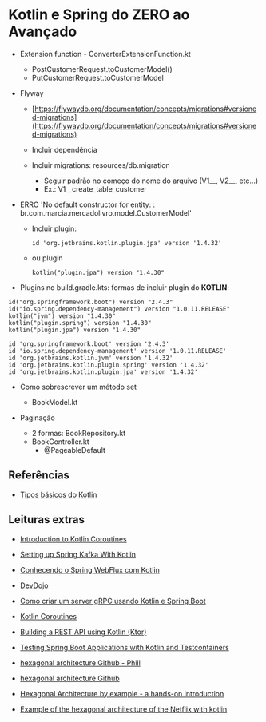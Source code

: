 # Kotlin e Spring do ZERO ao Avançado

  - Extension function - ConverterExtensionFunction.kt
  
    - PostCustomerRequest.toCustomerModel()
    - PutCustomerRequest.toCustomerModel
    
  - Flyway
    - [https://flywaydb.org/documentation/concepts/migrations#versioned-migrations](https://flywaydb.org/documentation/concepts/migrations#versioned-migrations)
  
    - Incluir dependência
    
    - Incluir migrations: resources/db.migration
      - Seguir padrão no começo do nome do arquivo (V1__, V2__, etc...)
      - Ex.: V1__create_table_customer
      
  - ERRO 'No default constructor for entity:  : br.com.marcia.mercadolivro.model.CustomerModel'
  
    - Incluir plugin:
    
      ```id 'org.jetbrains.kotlin.plugin.jpa' version '1.4.32'``` 
      
    - ou plugin
    
      ```kotlin("plugin.jpa") version "1.4.30"```   
      
  - Plugins no build.gradle.kts: formas de incluir plugin do **KOTLIN**:
  
```
id("org.springframework.boot") version "2.4.3"
id("io.spring.dependency-management") version "1.0.11.RELEASE"
kotlin("jvm") version "1.4.30"
kotlin("plugin.spring") version "1.4.30"
kotlin("plugin.jpa") version "1.4.30"     
```

```
id 'org.springframework.boot' version '2.4.3'
id 'io.spring.dependency-management' version '1.0.11.RELEASE'	        	
id 'org.jetbrains.kotlin.jvm' version '1.4.32'
id 'org.jetbrains.kotlin.plugin.spring' version '1.4.32'
id 'org.jetbrains.kotlin.plugin.jpa' version '1.4.32'
```

  - Como sobrescrever um método set
  
    - BookModel.kt
    
  - Paginação
  
    - 2 formas: BookRepository.kt    
    - BookController.kt
      - @PageableDefault
    
    
## Referências

  - [Tipos básicos do Kotlin](https://kotlinlang.org/docs/basic-types.html)

## Leituras extras

  - [Introduction to Kotlin Coroutines](https://www.baeldung.com/kotlin/coroutines)
  
  - [Setting up Spring Kafka With Kotlin](https://dev.to/magnuspedro/setting-up-spring-kafka-with-kotlin-53ea)
  
  - [Conhecendo o Spring WebFlux com Kotlin](https://www.linkedin.com/pulse/conhecendo-o-spring-webflux-com-kotlin-lucas-schwenke-paix%C3%A3o/?originalSubdomain=pt)
  
  - [DevDojo](https://devdojo.academy/#Cursos)
  
  - [Como criar um server gRPC usando Kotlin e Spring Boot](https://www.zup.com.br/blog/server-grpc-kotlin-spring-boot)
  
  - [Kotlin Coroutines](https://medium.com/ifood-tech/kotlin-coroutines-e6d048a59c40)
  
  - [Building a REST API using Kotlin (Ktor)](https://towardsdev.com/building-a-rest-api-with-ktor-a96247563c0)
  
  - [Testing Spring Boot Applications with Kotlin and Testcontainers](https://rieckpil.de/testing-spring-boot-applications-with-kotlin-and-testcontainers/)
  
  - [hexagonal architecture Github - Phill](https://github.com/Caps-Looking)
  
  - [hexagonal architecture Github](https://github.com/dustinsand/hex-arch-kotlin-spring-boot)
  
  - [Hexagonal Architecture by example - a hands-on introduction](https://blog.allegro.tech/2020/05/hexagonal-architecture-by-example.html)
  
  - [Example of the hexagonal architecture of the Netflix with kotlin](https://androidexample365.com/example-of-the-hexagonal-architecture-of-the-netflix-with-kotlin/)
  
  
